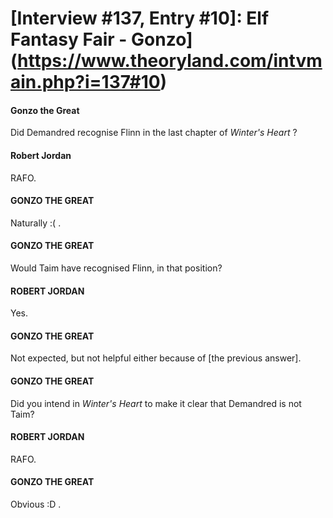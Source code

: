 # [Interview #137, Entry #10]: Elf Fantasy Fair - Gonzo](https://www.theoryland.com/intvmain.php?i=137#10)

#### Gonzo the Great

Did Demandred recognise Flinn in the last chapter of
*Winter's Heart*
?

#### Robert Jordan

RAFO.

#### GONZO THE GREAT

Naturally :( .

#### GONZO THE GREAT

Would Taim have recognised Flinn, in that position?

#### ROBERT JORDAN

Yes.

#### GONZO THE GREAT

Not expected, but not helpful either because of [the previous answer].

#### GONZO THE GREAT

Did you intend in
*Winter's Heart*
to make it clear that Demandred is not Taim?

#### ROBERT JORDAN

RAFO.

#### GONZO THE GREAT

Obvious :D .

